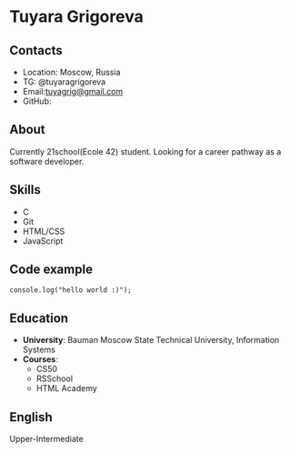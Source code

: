 # Tuyara Grigoreva

## Contacts

- Location: Moscow, Russia
- TG: @tuyaragrigoreva 
- Email:tuyagrig@gmail.com
- GitHub: [](https://github.com/veganwaldon "vegan waldon")
## About

Currently 21school(Ecole 42) student.
Looking for a career pathway as a software developer.
## Skills

- C
- Git
- HTML/CSS
- JavaScript
## Code example

```
console.log("hello world :)");
```
## Education

- **University**: Bauman Moscow State Technical University, Information Systems
- **Courses**:
	+ CS50
	+ RSSchool
	+ HTML Academy
## English

Upper-Intermediate 

